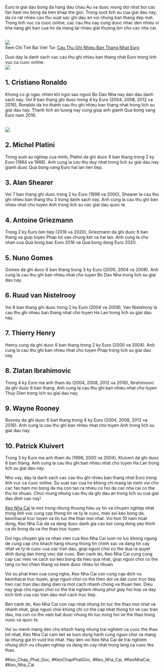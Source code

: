 <p>Euro la giai dau bong da hang dau chau Au va duoc mong doi nhat boi cac fan ham mo bong da tren khap the gioi. Trong suot lich su cua giai dau nay, da co rat nhieu cau thu xuat sac ghi dau an voi nhung ban thang dep mat. Trong linh vuc ca cuoc online, cac cau thu nay cung duoc nhac den nhieu vi kha nang ghi ban cua ho da mang lai nhieu giai thuong lon cho cac nha cai.</p><br><img src="https://www.hcm.uk.com/wp-content/uploads/2025/02/cau-thu-ghi-nhieu-ban-thang-nhat-euro.webp"></br>
Xem Chi Tiet Bai Viet Tai: <a href="https://www.hcm.uk.com/cau-thu-ghi-nhieu-ban-thang-nhat-euro/">Cau Thu Ghi Nhieu Ban Thang Nhat Euro</a><p>Duoi day la danh sach cac cau thu ghi nhieu ban thang nhat Euro trong linh vuc ca cuoc online:<br><img src="https://www.hcm.uk.com/wp-content/uploads/2025/02/cau-thu-ghi-nhieu-ban-thang-nhat-euro-trong-tuong-lai.webp"></br><h2>1. Cristiano Ronaldo</h2><p>Khong co gi ngac nhien khi ngoi sao nguoi Bo Dao Nha nay dan dau danh sach nay. Voi 9 ban thang ghi duoc trong 4 ky Euro (2004, 2008, 2012 va 2016), Ronaldo da tro thanh cau thu ghi nhieu ban thang nhat trong lich su giai dau nay. Thanh tich an tuong nay cung giup anh gianh Qua bong vang Euro nam 2016.</p><br><img src="https://www.hcm.uk.com/wp-content/uploads/2025/02/alvaro-morata-6-ban-thang.webp"></br><h2>2. Michel Platini</h2><p>Trong suot su nghiep cua minh, Platini da ghi duoc 9 ban thang trong 2 ky Euro (1984 va 1988). Anh cung la cau thu duy nhat trong lich su giai dau nay gianh duoc Qua bong vang Euro hai lan lien tiep.<h2>3. Alan Shearer</h2><p>Voi 7 ban thang ghi duoc trong 2 ky Euro (1996 va 2000), Shearer la cau thu ghi nhieu ban thang thu 3 trong danh sach nay. Anh cung la cau thu ghi ban nhieu nhat cho tuyen Anh trong lich su cac giai dau quoc te.</p><h2>4. Antoine Griezmann</h2><p>Trong 2 ky Euro lien tiep (2016 va 2020), Griezmann da ghi duoc 6 ban thang va giup tuyen Phap lot vao chung ket ca hai lan. Anh cung la chu nhan cua Qua bong bac Euro 2016 va Qua bong dong Euro 2020.<h2>5. Nuno Gomes</h2><p>Gomes da ghi duoc 6 ban thang trong 3 ky Euro (2000, 2004 va 2008). Anh cung la cau thu ghi ban nhieu nhat cho tuyen Bo Dao Nha trong lich su giai dau nay.</p><h2>6. Ruud van Nistelrooy</h2><p>Voi 6 ban thang ghi duoc trong 2 ky Euro (2004 va 2008), Van Nistelrooy la cau thu ghi nhieu ban thang nhat cho tuyen Ha Lan trong lich su giai dau nay.</p><h2>7. Thierry Henry</h2><p>Henry cung da ghi duoc 6 ban thang trong 2 ky Euro (2000 va 2004). Anh cung la cau thu ghi ban nhieu nhat cho tuyen Phap trong lich su giai dau nay.</p><h2>8. Zlatan Ibrahimovic</h2><p>Trong 4 ky Euro ma anh tham du (2004, 2008, 2012 va 2016), Ibrahimovic da ghi duoc 6 ban thang. Anh cung la cau thu ghi ban nhieu nhat cho tuyen Thuy Dien trong lich su giai dau nay.</p><h2>9. Wayne Rooney</h2><p>Rooney da ghi duoc 6 ban thang trong 4 ky Euro (2004, 2008, 2012 va 2016). Anh cung la cau thu ghi ban nhieu nhat cho tuyen Anh trong lich su giai dau nay.</p><h2>10. Patrick Kluivert</h2><p>Trong 3 ky Euro ma anh tham du (1996, 2000 va 2004), Kluivert da ghi duoc 6 ban thang. Anh cung la cau thu ghi ban nhieu nhat cho tuyen Ha Lan trong lich su giai dau nay.</p><p>Nhu vay, day la danh sach cac cau thu ghi nhieu ban thang nhat Euro trong linh vuc ca cuoc online. Su xuat sac cua ho khong chi mang lai niem vui cho cac fan ham mo bong da ma con tao ra nhieu co hoi de cac nha cai co the thu loi nhuan. Chuc mung nhung cau thu da ghi dau an trong lich su cua giai dau dinh cao nay!</p><p><a href="https://www.hcm.uk.com/">Keo Nha Cai</a> la mot trong nhung thuong hieu uy tin va chuyen nghiep nhat trong linh vuc cung cap thong tin ve ty le cuoc, meo soi keo bong da, keonhacai truc tuyen va tin tuc the thao moi nhat. Voi hon 10 nam hoat dong, Keo Nha Cai da va dang duoc danh gia cao boi cong dong yeu thich ca do bong da va the thao truc tuyen. 

Doi ngu chuyen gia va nhan vien cua Keo Nha Cai luon no luc khong ngung de cung cap cho khach hang nhung thong tin chinh xac va dang tin cay nhat ve ty le cuoc cua cac tran dau, giup nguoi choi co the dua ra quyet dinh dung dan trong viec dat cuoc. Ben canh do, Keo Nha Cai cung cung cap cac meo ve cach soi keo bong da hieu qua nhat, giup nguoi choi co the tang co hoi chien thang va kiem duoc nhieu loi nhuan.

Voi su phat trien cua cong nghe, Keo Nha Cai con cung cap dich vu keonhacai truc tuyen, giup nguoi choi co the theo doi va dat cuoc truc tiep tren cac tran dau dang dien ra mot cach nhanh chong va thuan tien. Dieu nay giup cho nguoi choi co the trai nghiem nhung phut giay hoi hop va day kich tinh cua cac tran dau mot cach truc tiep.

Ben canh do, Keo Nha Cai con cap nhat nhung tin tuc the thao moi nhat va nhanh nhat, giup nguoi choi khong chi co the cap nhat thong tin ve cac tran dau, ma con co the nam bat duoc nhung tin tuc nong hoi ve the thao trong nuoc va quoc te.

Voi su menh mang den cho khach hang nhung trai nghiem ca cuoc the thao tot nhat, Keo Nha Cai cam ket se luon dong hanh cung nguoi choi va mang lai nhung gia tri vuot troi nhat. Hay den voi Keo Nha Cai de trai nghiem nhung dich vu chuyen nghiep va dang tin cay nhat trong lang ca cuoc the thao.</p>
#Keo_Chap_Phat_Goc, #KeoChapPhatGoc, #Keo_Nha_Cai, #KeoNhaCai, #Keo_Nha_Cai
